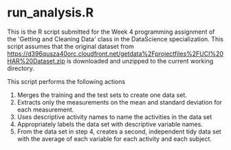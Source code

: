 # run_analysis.R

This is the R script submitted for the Week 4 programming assignment of the 'Getting and
Cleaning Data' class in the DataScience specialization. This script assumes that the original 
dataset from https://d396qusza40orc.cloudfront.net/getdata%2Fprojectfiles%2FUCI%20HAR%20Dataset.zip
is downloaded and unzipped to the current working directory.

This script performs the following actions
1. Merges the training and the test sets to create one data set.
2. Extracts only the measurements on the mean and standard deviation for each measurement.
3. Uses descriptive activity names to name the activities in the data set
4. Appropriately labels the data set with descriptive variable names.
5. From the data set in step 4, creates a second, independent tidy data set with the average of each variable for each activity and each subject.
